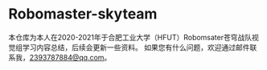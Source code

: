 # Robomaster-skyteam
本仓库为本人在2020-2021年于合肥工业大学（HFUT）Robomsater苍穹战队视觉组学习内容总结，后续会更新一些资料。
如果您有什么问题，欢迎通过邮件联系我，2393787884@qq.com。
